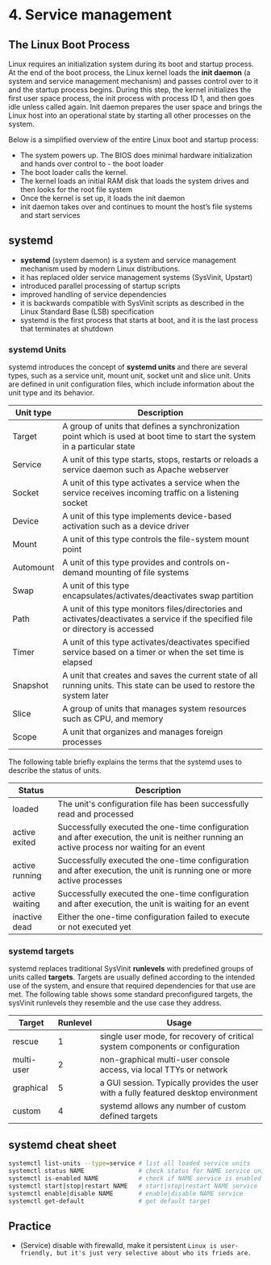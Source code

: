 # 4. Service management

## The Linux Boot Process
Linux requires an initialization system during its boot and startup process.
At the end of the boot process, the Linux kernel loads the **init daemon** (a system and service management mechanism) and passes control over to it and the startup process begins.
During this step, the kernel initializes the first user space process, the init process with process ID 1, and then goes idle unless called again.
Init daemon prepares the user space and brings the Linux host into an operational state by starting all other processes on the system.

Below is a simplified overview of the entire Linux boot and startup process:
- The system powers up. The BIOS does minimal hardware initialization and hands over control to - the boot loader
- The boot loader calls the kernel.
- The kernel loads an initial RAM disk that loads the system drives and then looks for the root file system
- Once the kernel is set up, it loads the init daemon
- init daemon takes over and continues to mount the host’s file systems and start services


## systemd
- **systemd** (system daemon) is a system and service management mechanism used by modern Linux distributions.
- it has replaced older service management systems (SysVinit, Upstart)
- introduced parallel processing of startup scripts
- improved handling of service dependencies
- it is backwards compatible with SysVinit scripts as described in the Linux Standard Base (LSB) specification
- systemd is the first process that starts at boot, and it is the last process that terminates at shutdown

### systemd Units
systemd introduces the concept of **systemd units** and there are several types, such as a service unit, mount unit, socket unit and slice unit. Units are defined in unit configuration files, which include information about the unit type and its behavior.

| Unit type   | Description                                                                                                                       |
|-------------|-----------------------------------------------------------------------------------------------------------------------------------|
| Target      | A group of units that defines a synchronization point which is used at boot time to start the system in a particular state        |
| Service     | A unit of this type starts, stops, restarts or reloads a service daemon such as Apache webserver                                  |
| Socket      | A unit of this type activates a service when the service receives incoming traffic on a listening socket                          |
| Device      | A unit of this type implements device-based activation such as a device driver                                                    |
| Mount       | A unit of this type controls the file-system mount point                                                                          |
| Automount   | A unit of this type provides and controls on-demand mounting of file systems                                                      |
| Swap        | A unit of this type encapsulates/activates/deactivates swap partition                                                             |
| Path        | A unit of this type monitors files/directories and activates/deactivates a service if the specified file or directory is accessed |
| Timer       | A unit of this type activates/deactivates specified service based on a timer or when the set time is elapsed                      |
| Snapshot    | A unit that creates and saves the current state of all running units. This state can be used to restore the system later          |
| Slice       | A group of units that manages system resources such as CPU, and memory                                                            |
| Scope       | A unit that organizes and manages foreign processes                                                                               |


The following table briefly explains the terms that the systemd uses to describe the status of units.

| Status          | Description                                                                                                                                  |
|-----------------|----------------------------------------------------------------------------------------------------------------------------------------------|
| loaded          | The unit's configuration file has been successfully read and processed                                                                       |
| active exited   | Successfully executed the one-time configuration and after execution, the unit is neither running an active process nor waiting for an event |
| active running  | Successfully executed the one-time configuration and after execution, the unit is running one or more active processes                       |
| active waiting  | Successfully executed the one-time configuration and after execution, the unit is waiting for an event                                       |
| inactive dead   | Either the one-time configuration failed to execute or not executed yet                                                                      |

### systemd targets
systemd replaces traditional SysVinit **runlevels** with predefined groups of units called **targets**.
Targets are usually defined according to the intended use of the system, and ensure that required dependencies for that use are met.
The following table shows some standard preconfigured targets, the sysVinit runlevels they resemble and the use case they address.

| Target     | Runlevel | Usage                                                                                |
|------------|----------|--------------------------------------------------------------------------------------|
| rescue     | 1        | single user mode, for recovery of critical system components or configuration        |
| multi-user | 2        | non-graphical multi-user console access, via local TTYs or network                   |
| graphical  | 5        | a GUI session. Typically provides the user with a fully featured desktop environment |
| custom     | 4        | systemd allows any number of custom defined targets                                  |


## systemd cheat sheet
```bash
systemctl list-units --type=service # list all loaded service units
systemctl status NAME               # check status for NAME service unit
systemctl is-enabled NAME           # check if NAME service is enabled
systemctl start|stop|restart NAME   # start|stop|restart NAME service
systemctl enable|disable NAME       # enable|disable NAME service
systemctl get-default               # get default target
```

## Practice
- (Service) disable with firewalld, make it persistent
```Linux is user-friendly, but it's just very selective about who its frieds are.```
